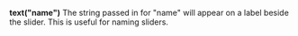 **text("name")** The string passed in for "name" will appear on a label beside the slider. This is useful for naming sliders.   
